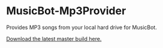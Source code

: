 # MusicBot-Mp3Provider

Provides MP3 songs from your local hard drive for MusicBot.

[Download the latest master build here.](https://felixgail.github.io/CircleCIArtifactProvider/index.html?vcs-type=github&user=BjoernPetersen&project=MusicBot-Mp3Provider&build=latest&branch=master&filter=successful&path=dist/musicbot-mp3provider.jar&token=6a029f4b9fb46d65b56d658db2bea00e08980d14)
